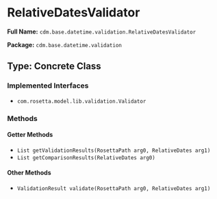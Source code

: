# RelativeDatesValidator

**Full Name:** `cdm.base.datetime.validation.RelativeDatesValidator`

**Package:** `cdm.base.datetime.validation`

## Type: Concrete Class

### Implemented Interfaces

- `com.rosetta.model.lib.validation.Validator`

### Methods

#### Getter Methods

- `List getValidationResults(RosettaPath arg0, RelativeDates arg1)`
- `List getComparisonResults(RelativeDates arg0)`

#### Other Methods

- `ValidationResult validate(RosettaPath arg0, RelativeDates arg1)`


